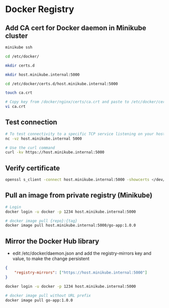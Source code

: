 # Docker Registry

## Add CA cert for Docker daemon in Minikube cluster
``` bash
minikube ssh

cd /etc/docker/

mkdir certs.d

mkdir host.minikube.internal:5000

cd /etc/docker/certs.d/host.minikube.internal:5000

touch ca.crt

# Copy key from /docker/nginx/certs/ca.crt and paste to /etc/docker/certs.d/host.minikube.internal:5000/ca.crt file
vi ca.crt
```

## Test connection
``` bash
# To test connectivity to a specific TCP service listening on your host
nc -vz host.minikube.internal 5000

# Use the curl command
curl -kv https://host.minikube.internal:5000
```

## Verify certificate
``` bash
openssl s_client -connect host.minikube.internal:5000 -showcerts </dev/null
```

## Pull an image from private registry (Minikube)
``` bash
# Login
docker login -u docker -p 1234 host.minikube.internal:5000

# docker image pull {repo}:{tag} 
docker image pull host.minikube.internal:5000/go-app:1.0.0
```

## Mirror the Docker Hub library
- edit /etc/docker/daemon.json and add the registry-mirrors key and value, to make the change persistent
``` json
{
    "registry-mirrors": ["https://host.minikube.internal:5000"]
}
```

``` bash
docker login -u docker -p 1234 host.minikube.internal:5000

# docker image pull without URL prefix
docker image pull go-app:1.0.0
```